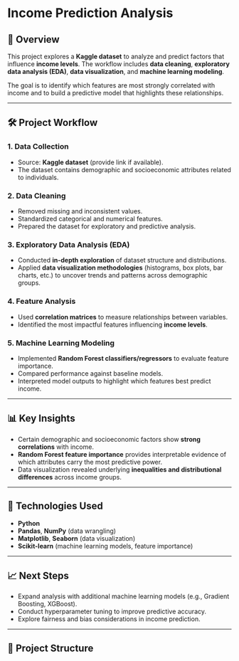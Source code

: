 # Income Prediction Analysis  

## 📌 Overview  
This project explores a **Kaggle dataset** to analyze and predict factors that influence **income levels**. The workflow includes **data cleaning**, **exploratory data analysis (EDA)**, **data visualization**, and **machine learning modeling**.  

The goal is to identify which features are most strongly correlated with income and to build a predictive model that highlights these relationships.  

---

## 🛠️ Project Workflow  

### 1. Data Collection  
- Source: **Kaggle dataset** (provide link if available).  
- The dataset contains demographic and socioeconomic attributes related to individuals.  

### 2. Data Cleaning  
- Removed missing and inconsistent values.  
- Standardized categorical and numerical features.  
- Prepared the dataset for exploratory and predictive analysis.  

### 3. Exploratory Data Analysis (EDA)  
- Conducted **in-depth exploration** of dataset structure and distributions.  
- Applied **data visualization methodologies** (histograms, box plots, bar charts, etc.) to uncover trends and patterns across demographic groups.  

### 4. Feature Analysis  
- Used **correlation matrices** to measure relationships between variables.  
- Identified the most impactful features influencing **income levels**.  

### 5. Machine Learning Modeling  
- Implemented **Random Forest classifiers/regressors** to evaluate feature importance.  
- Compared performance against baseline models.  
- Interpreted model outputs to highlight which features best predict income.  

---

## 📊 Key Insights  
- Certain demographic and socioeconomic factors show **strong correlations** with income.  
- **Random Forest feature importance** provides interpretable evidence of which attributes carry the most predictive power.  
- Data visualization revealed underlying **inequalities and distributional differences** across income groups.  

---

## 🚀 Technologies Used  
- **Python**  
- **Pandas**, **NumPy** (data wrangling)  
- **Matplotlib**, **Seaborn** (data visualization)  
- **Scikit-learn** (machine learning models, feature importance)  

---

## 📈 Next Steps  
- Expand analysis with additional machine learning models (e.g., Gradient Boosting, XGBoost).  
- Conduct hyperparameter tuning to improve predictive accuracy.  
- Explore fairness and bias considerations in income prediction.  

---

## 📂 Project Structure  
